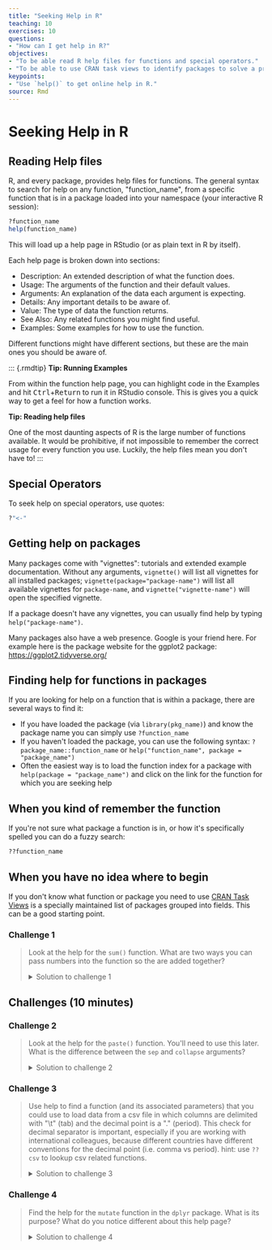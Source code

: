 ```yaml
---
title: "Seeking Help in R"
teaching: 10
exercises: 10
questions:
- "How can I get help in R?"
objectives:
- "To be able read R help files for functions and special operators."
- "To be able to use CRAN task views to identify packages to solve a problem."
keypoints:
- "Use `help()` to get online help in R."
source: Rmd
---
```




# Seeking Help in R

## Reading Help files

R, and every package, provides help files for functions. The general syntax to search for help on any
function, "function_name", from a specific function that is in a package loaded into your
namespace (your interactive R session):


```r
?function_name
help(function_name)
```

This will load up a help page in RStudio (or as plain text in R by itself).

Each help page is broken down into sections:

 - Description: An extended description of what the function does.
 - Usage: The arguments of the function and their default values.
 - Arguments: An explanation of the data each argument is expecting.
 - Details: Any important details to be aware of.
 - Value: The type of data the function returns.
 - See Also: Any related functions you might find useful.
 - Examples: Some examples for how to use the function.

Different functions might have different sections, but these are the main ones you should be aware of.

::: {.rmdtip}
**Tip: Running Examples**

From within the function help page, you can highlight code in the 
Examples and hit <kbd>Ctrl</kbd>+<kbd>Return</kbd> to run it in 
RStudio console. This is gives you a quick way to get a feel for
how a function works.

**Tip: Reading help files**

One of the most daunting aspects of R is the large number of functions
available. It would be prohibitive, if not impossible to remember the
correct usage for every function you use. Luckily, the help files
mean you don't have to!
:::

## Special Operators

To seek help on special operators, use quotes:


```r
?"<-"
```

## Getting help on packages

Many packages come with "vignettes": tutorials and extended example documentation.
Without any arguments, `vignette()` will list all vignettes for all installed packages;
`vignette(package="package-name")` will list all available vignettes for
`package-name`, and `vignette("vignette-name")` will open the specified vignette.

If a package doesn't have any vignettes, you can usually find help by typing
`help("package-name")`.

Many packages also have a web presence. Google is your friend here. For example here is the package website for the ggplot2 package: https://ggplot2.tidyverse.org/

## Finding help for functions in packages

If you are looking for help on a function that is within a package, there are several ways to find it:

- If you have loaded the package (via `library(pkg_name)`) and know the package name you can simply use `?function_name`
- If you haven't loaded the package, you can use the following syntax: `?package_name::function_name` or `help("function_name", package = "package_name")`
- Often the easiest way is to load the function index for a package with `help(package = "package_name")` and click on the link for the function for which you are seeking help

## When you kind of remember the function

If you're not sure what package a function is in, or how it's specifically spelled you can do a fuzzy search:


```r
??function_name
```

## When you have no idea where to begin

If you don't know what function or package you need to use
[CRAN Task Views](http://cran.at.r-project.org/web/views)
is a specially maintained list of packages grouped into
fields. This can be a good starting point.

### Challenge 1

> Look at the help for the `sum()` function. What are two ways you can pass numbers 
> into the function so the are added together?
> 
> <details>
> 
> <summary>
> Solution to challenge 1
> </summary>
> 
> <br />
> 
> 
> ```r
> ?sum
> sum(1, 2, 3, 4, 5)
> x <- c(1, 2, 3)
> sum(x)
> ```
> 
> </details>


## Challenges (10 minutes)

### Challenge 2

> Look at the help for the `paste()` function. You'll need to use this later.
> What is the difference between the `sep` and `collapse` arguments?
> 
> 
> <details>
> 
> <summary>
> Solution to challenge 2
> </summary>
> 
> <br />
> 
> To look at the help for the `paste()` function, use:
> 
> ```r
> help("paste")
> ?paste
> ```
> The difference between `sep` and `collapse` is a little
> tricky. The `paste` function accepts any number of arguments, each of which
> can be a vector of any length. The `sep` argument specifies the string
> used between concatenated terms — by default, a space. The result is a
> vector as long as the longest argument supplied to `paste`. In contrast,
> `collapse` specifies that after concatenation the elements are *collapsed*
> together using the given separator, the result being a single string.
> e.g. 
> 
> ```r
> paste(c("a","b"), "c")
> ```
> 
> ```
> [1] "a c" "b c"
> ```
> 
> ```r
> paste(c("a","b"), "c", sep = ",")
> ```
> 
> ```
> [1] "a,c" "b,c"
> ```
> 
> ```r
> paste(c("a","b"), "c", collapse = "|")
> ```
> 
> ```
> [1] "a c|b c"
> ```
> 
> ```r
> paste(c("a","b"), "c", sep = ",", collapse = "|")
> ```
> 
> ```
> [1] "a,c|b,c"
> ```
> (For more information,
> scroll to the bottom of the `?paste` help page and look at the
> examples, or try `example('paste')`.)
> 
> </details>




### Challenge 3
> Use help to find a function (and its associated parameters) that you could
> use to load data from a csv file in which columns are delimited with "\t"
> (tab) and the decimal point is a "." (period). This check for decimal
> separator is important, especially if you are working with international
> colleagues, because different countries have different conventions for the
> decimal point (i.e. comma vs period).
> hint: use `??csv` to lookup csv related functions.
> 
> 
> <details>
> 
> <summary>
> Solution to challenge 3
> </summary>
> 
> <br />
> 
> The standard R function for reading tab-delimited files with a period
> decimal separator is read.delim(). You can also do this with
> `read.table(file, sep="\t")` (the period is the *default* decimal
> separator for `read.table()`, although you may have to change
> the `comment.char` argument as well if your data file contains
> hash (#) characters
> 
> </details>


### Challenge 4

> Find the help for the `mutate` function in the `dplyr` package. What is its purpose? What do you notice different about this help page?
> 
> <details>
> 
> <summary>
> Solution to challenge 4
> </summary>
> 
> <br />
> 
> 
> ```r
> ?dplyr::mutate
> # OR
> library(dplyr)
> ?mutate
> # OR
> help("mutate", package = "dplyr")
> # OR
> help(package = "dplyr") # and click on the 'mutate' link
> ```
> `mutate()` adds new variables and preserves existing ones.
> The help page for mutate also documents the function `transmute()`
> 
> </details>

